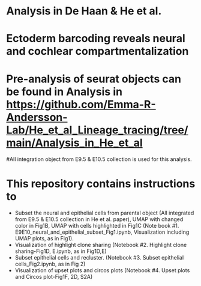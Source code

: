# Analysis in De Haan & He et al.
# Ectoderm barcoding reveals neural and cochlear compartmentalization

# Pre-analysis of seurat objects can be found in Analysis in https://github.com/Emma-R-Andersson-Lab/He_et_al_Lineage_tracing/tree/main/Analysis_in_He_et_al


#All integration object from E9.5 & E10.5 collection is used for this analysis.

# This repository contains instructions to

- Subset the neural and epithelial cells from parental object (All integrated from E9.5 & E10.5 collection in He et al. paper), UMAP with changed color in Fig1B, UMAP with cells highlighted in Fig1C  (Note book #1. E9E10_neural_and_epithelial_subset_Fig1.ipynb, Visualization including UMAP plots, as in Fig1).
- Visualization of highlight clone sharing (Notebook #2. Highlight clone sharing-Fig1D, E.ipynb, as in Fig1D,E)
- Subset epithelial cells and recluster. (Notebook #3. Subset epithelial cells_Fig2.ipynb, as in Fig 2)
- Visualization of upset plots and circos plots (Notebook #4. Upset plots and Circos plot-Fig1F, 2D, S2A)

